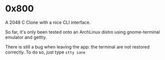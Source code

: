 0x800
=====

A 2048 C Clone with a nice CLI interface.

So far, it's only been tested onto an ArchLinux
distro using gnome-terminal emulator and gettty.

There is still a bug when leaving the app: the terminal
are not restored correctly. To do so, just type `stty sane`
